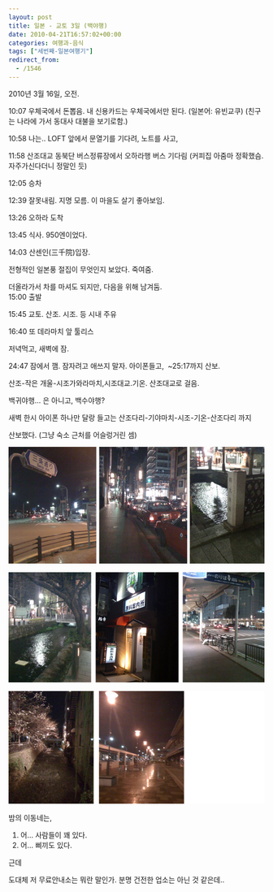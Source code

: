 ```yaml
---
layout: post
title: 일본 - 교토 3일 (백야행)
date: 2010-04-21T16:57:02+00:00
categories: 여행과-음식
tags: ["세번째-일본여행기"]
redirect_from:
  - /1546
---
```


2010년 3월 16일, 오전.

> 

10:07 우체국에서 돈뽑음. 내 신용카드는 우체국에서만 된다. (일본어: 유빈교쿠) (친구는 나라에 가서 동대사 대불을 보기로함.)

10:58 나는.. LOFT 앞에서 문열기를 기다려, 노트를 사고,

11:58 산조대교 동북단 버스정류장에서 오하라행 버스 기다림 (커피집 아줌마 정확했슴. 자주가신다더니 정말인 듯)

12:05 승차

12:39 잘못내림. 지명 모름. 이 마을도 살기 좋아보임.

13:26 오하라 도착

13:45 식사. 950엔이었다.

14:03 산센인(三千院)입장.

전형적인 일본풍 절집이 무엇인지 보았다. 죽여줌.

더올라가서 차를 마셔도 되지만, 다음을 위해 남겨둠.<br />15:00 출발

15:45 교토. 산조. 시조. 등 시내 주유

16:40 또 데라마치 앞 툴리스

저녁먹고, 새벽에 잠.

24:47 잠에서 깸. 잠자려고 애쓰지 말자. 아이폰들고,  ~25:17까지 산보.

산조-작은 개울-시조가와라마치,시조대교.기온. 산조대교로 걸음.

백귀야행... 은 아니고, 백수야행?

새벽 한시 아이폰 하나만 달랑 들고는 산조다리-기야마치-시조-기온-산조다리 까지

산보했다. (그냥 숙소 근처를 어슬렁거린 셈)

![ ](/assets/media/uploads_1_cfile8.uf.174C4B114BCF198C651770.jpg)

![ ](/assets/media/uploads_1_cfile27.uf.20221A104BCF19D9333219.jpg)

![ ](/assets/media/uploads_1_cfile6.uf.186527134BCF1A2BB6B7BC.jpg)

밤의 이동네는,

<ol>

<li>어... 사람들이 꽤 있다.</li>

<li>어... 삐끼도 있다.</li>

</ol>

근데

도대체 저 무료안내소는 뭐란 말인가. 분명 건전한 업소는 아닌 것 같은데..
